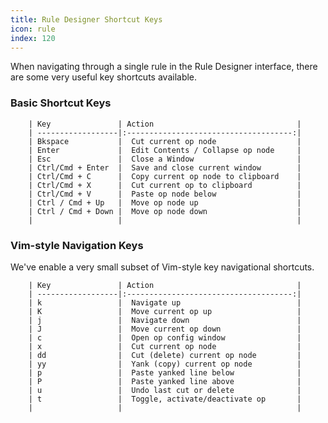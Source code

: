 ```yaml
---
title: Rule Designer Shortcut Keys
icon: rule
index: 120
---
```


When navigating through a single rule in
the Rule Designer interface, there are some
very useful key shortcuts available.

### Basic Shortcut Keys

        | Key               | Action                                |
        | ------------------|:-------------------------------------:|
        | Bkspace           |  Cut current op node                  |
        | Enter             |  Edit Contents / Collapse op node     |
        | Esc               |  Close a Window                       |
        | Ctrl/Cmd + Enter  |  Save and close current window        |
        | Ctrl/Cmd + C      |  Copy current op node to clipboard    |
        | Ctrl/Cmd + X      |  Cut current op to clipboard          |
        | Ctrl/Cmd + V      |  Paste op node below                  |
        | Ctrl / Cmd + Up   |  Move op node up                      |
        | Ctrl / Cmd + Down |  Move op node down                    |
        |                   |                                       |



### Vim-style Navigation Keys

We've enable a very small subset of Vim-style
key navigational shortcuts.

        | Key               | Action                                |
        | ------------------|:-------------------------------------:|
        | k                 |  Navigate up                          |
        | K                 |  Move current op up                   |
        | j                 |  Navigate down                        |
        | J                 |  Move current op down                 |
        | c                 |  Open op config window                |
        | x                 |  Cut current op node                  |
        | dd                |  Cut (delete) current op node         |
        | yy                |  Yank (copy) current op node          |
        | p                 |  Paste yanked line below              |
        | P                 |  Paste yanked line above              |
        | u                 |  Undo last cut or delete              |
        | t                 |  Toggle, activate/deactivate op       |
        |                   |                                       |
